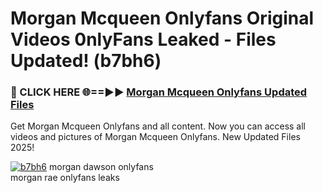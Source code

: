 # Morgan Mcqueen Onlyfans Original Videos 0nlyFans Leaked - Files Updated! (b7bh6)

<h3>🔴 CLICK HERE 🌐==►► <a href="https://tinyurl.com/2wckxsce" rel="nofollow">Morgan Mcqueen Onlyfans Updated Files</a></h3>

Get Morgan Mcqueen Onlyfans and all content. Now you can access all videos and pictures of Morgan Mcqueen Onlyfans. New Updated Files 2025!

[![b7bh6](https://i.imgur.com/AFduVYN.gif)](https://tinyurl.com/2wckxsce)
morgan dawson onlyfans<br>
morgan rae onlyfans leaks